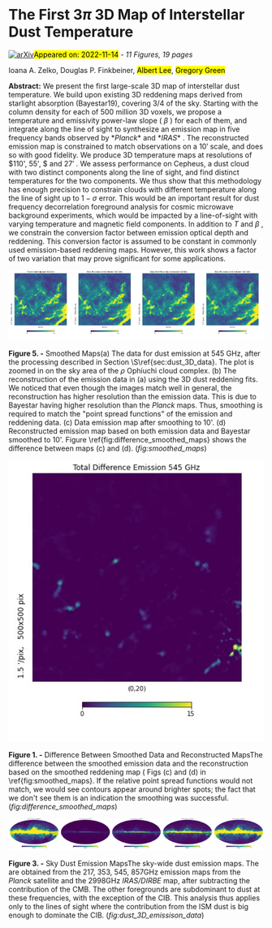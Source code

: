 <div class="macros" style="visibility:hidden;">
$\newcommand{\ensuremath}{}$
$\newcommand{\xspace}{}$
$\newcommand{\object}[1]{\texttt{#1}}$
$\newcommand{\farcs}{{.}''}$
$\newcommand{\farcm}{{.}'}$
$\newcommand{\arcsec}{''}$
$\newcommand{\arcmin}{'}$
$\newcommand{\ion}[2]{#1#2}$
$\newcommand{\textsc}[1]{\textrm{#1}}$
$\newcommand{\hl}[1]{\textrm{#1}}$
$\newcommand{\footnote}[1]{}$
$\newcommand{\vdag}{(v)^\dagger}$
$\newcommand$
$\newcommand$</div>

<div class="macros" style="visibility:hidden;">
$\newcommand{\ensuremath}{}$
$\newcommand{\xspace}{}$
$\newcommand{\object}[1]{\texttt{#1}}$
$\newcommand{\farcs}{{.}''}$
$\newcommand{\farcm}{{.}'}$
$\newcommand{\arcsec}{''}$
$\newcommand{\arcmin}{'}$
$\newcommand{\ion}[2]{#1#2}$
$\newcommand{\textsc}[1]{\textrm{#1}}$
$\newcommand{\hl}[1]{\textrm{#1}}$
$\newcommand{\footnote}[1]{}$
$\newcommand{\vdag}{(v)^\dagger}$
$\newcommand$
$\newcommand$</div>



<div id="title">

# The First 3$\pi$ 3D Map of Interstellar Dust Temperature

</div>
<div id="comments">

[![arXiv](https://img.shields.io/badge/arXiv-2211.07667-b31b1b.svg)](https://arxiv.org/abs/2211.07667)<mark>Appeared on: 2022-11-14</mark> - _11 Figures, 19 pages_

</div>
<div id="authors">

Ioana A. Zelko, Douglas P. Finkbeiner, <mark>Albert Lee</mark>, <mark>Gregory Green</mark>

</div>
<div id="abstract">

**Abstract:** We present the first large-scale 3D map of interstellar dust temperature. We build upon existing 3D reddening maps derived from starlight absorption (Bayestar19), covering 3/4 of the sky. Starting with the column density for each of 500 million 3D voxels, we propose a temperature and emissivity power-law slope ( $\beta$ ) for each of them, and integrate along the line of sight to synthesize an emission map in five frequency bands observed by $*Planck*$ and $*IRAS*$ .  The reconstructed emission map is constrained to match observations on a $10'$ scale, and does so with good fidelity. We produce 3D temperature maps at  resolutions of $110', 55', $ and $27'$ . We assess performance on Cepheus, a dust cloud with two distinct components along the line of sight, and find distinct temperatures for the two components. We thus show that this methodology has enough precision to constrain clouds with different temperature along the line of sight up to $1-\sigma$ error. This would be an important result for dust frequency decorrelation foreground analysis for cosmic microwave background experiments, which would be impacted by a line-of-sight with varying temperature and magnetic field components. In addition to $T$ and $\beta$ , we constrain the conversion factor between emission optical depth and reddening. This conversion factor is assumed to be constant in commonly used emission-based reddening maps. However, this work shows a factor of two variation that may prove significant for some applications.

</div>

<div id="div_fig1">

<img src="tmp_2211.07667/./figures/smoothing/planck_545.jpg" alt="Fig5.1" width="25%"/><img src="tmp_2211.07667/./figures/smoothing/total_zoom_in_reconstructed_emisssion_545.jpg" alt="Fig5.2" width="25%"/><img src="tmp_2211.07667/./figures/smoothing/planck_zoom_500_545_smooth_1024.jpg" alt="Fig5.3" width="25%"/><img src="tmp_2211.07667/./figures/smoothing/planck_zoom_500_545_smooth_total_reconstructed_emission_1024.jpg" alt="Fig5.4" width="25%"/>

**Figure 5. -** Smoothed Maps(a) The data for dust emission at 545 GHz, after the processing described in Section \S\ref{sec:dust_3D_data}. The plot is zoomed in on the sky area of the $\rho$ Ophiuchi cloud complex. (b) The reconstruction of the emission data in (a) using the 3D dust reddening fits. We noticed that even though the images match well in general, the reconstruction has higher resolution than the emission data. This is due to Bayestar having higher resolution than the *Planck* maps. Thus, smoothing is required to match the "point spread functions" of the emission and reddening data. (c) Data emission map after smoothing to 10'. (d) Reconstructed emission map based on both emission data and Bayestar smoothed to 10'. Figure \ref{fig:difference_smoothed_maps} shows the difference between maps (c) and (d). (*fig:smoothed_maps*)

</div>
<div id="div_fig2">

<img src="tmp_2211.07667/./figures/smoothing/planck_zoom_500_545_smooth_total_difference_emission_1024.jpg" alt="Fig1" width="100%"/>

**Figure 1. -** Difference Between Smoothed Data and Reconstructed MapsThe difference between the smoothed emission data and the reconstruction based on the smoothed reddening map ( Figs (c) and (d) in \ref{fig:smoothed_maps}. If the relative point spread functions would not match, we would see contours appear around brighter spots; the fact that we don't see them is an indication the smoothing was successful. (*fig:difference_smoothed_maps*)

</div>
<div id="div_fig3">

<img src="tmp_2211.07667/./figures/planck_2998.png" alt="Fig3.1" width="20%"/><img src="tmp_2211.07667/./figures/planck_217.png" alt="Fig3.2" width="20%"/><img src="tmp_2211.07667/./figures/planck_353.png" alt="Fig3.3" width="20%"/><img src="tmp_2211.07667/./figures/planck_545.png" alt="Fig3.4" width="20%"/><img src="tmp_2211.07667/./figures/planck_857.png" alt="Fig3.5" width="20%"/>

**Figure 3. -** Sky Dust Emission MapsThe sky-wide dust emission maps. The are obtained from the 217, 353, 545, 857GHz emission maps from the *Planck*  satellite  and the 2998GHz *IRAS/DIRBE* map, after subtracting the contribution of the CMB. The other foregrounds are subdominant to dust at these frequencies, with the exception of the CIB. This analysis thus applies only to the lines of sight where the contribution from the ISM dust is big enough to dominate the CIB. (*fig:dust_3D_emissison_data*)

</div>